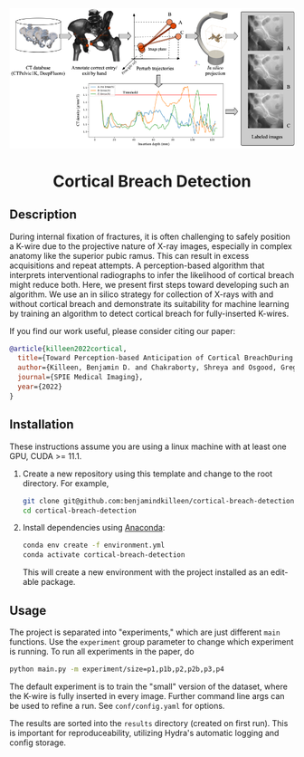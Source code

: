<div align="center">

![Data generation pipeline.](images/pipeline.png)

# Cortical Breach Detection

<!-- _[Read the paper](todo)._ -->

</div>

<div align="left">
 
## Description

During internal fixation of fractures, it is often challenging to safely position a K-wire due to the projective nature of X-ray images, especially in complex anatomy like the superior pubic ramus. This can result in excess acquisitions and repeat attempts. A perception-based algorithm that interprets interventional radiographs to infer the likelihood of cortical breach might reduce both. Here, we present first steps toward developing such an algorithm. We use an in silico strategy for collection of X-rays with and without cortical breach and demonstrate its suitability for machine learning by training an algorithm to detect cortical breach for fully-inserted K-wires.

If you find our work useful, please consider citing our paper:

```bibtex
@article{killeen2022cortical,
  title={Toward Perception-based Anticipation of Cortical BreachDuring K-wire Fixation of the Pelvis},
  author={Killeen, Benjamin D. and Chakraborty, Shreya and Osgood, Greg and Unberath, Mathias},
  journal={SPIE Medical Imaging},
  year={2022}
}
```

## Installation

These instructions assume you are using a linux machine with at least one GPU, CUDA >= 11.1.

1. Create a new repository using this template and change to the root directory. For example,

   ```bash
   git clone git@github.com:benjamindkilleen/cortical-breach-detection.git
   cd cortical-breach-detection
   ```

2. Install dependencies using [Anaconda](https://www.anaconda.com/):

   ```bash
   conda env create -f environment.yml
   conda activate cortical-breach-detection
   ```

   This will create a new environment with the project installed as an edit-able package.

## Usage

The project is separated into "experiments," which are just different `main` functions. Use the
`experiment` group parameter to change which experiment is running. To run all experiments in the paper, do

```bash
python main.py -m experiment/size=p1,p1b,p2,p2b,p3,p4
```

The default experiment is to train the "small" version of the dataset, where the K-wire is fully inserted in every image.
Further command line args can be used to refine a run. See `conf/config.yaml` for options.

The results are sorted into the `results` directory (created on first run).
This is important for reproduceability, utilizing Hydra's automatic logging and config storage.

</div>
